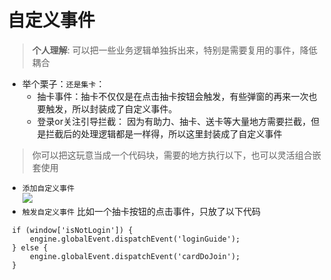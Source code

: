 # 自定义事件
  > **个人理解**: 可以把一些业务逻辑单独拆出来，特别是需要复用的事件，降低耦合
  - 举个栗子：`还是集卡`：
    - 抽卡事件：抽卡不仅仅是在点击抽卡按钮会触发，有些弹窗的再来一次也要触发，所以封装成了自定义事件。
    - 登录or关注引导拦截： 因为有助力、抽卡、送卡等大量地方需要拦截，但是拦截后的处理逻辑都是一样得，所以这里封装成了自定义事件  


  > 你可以把这玩意当成一个代码块，需要的地方执行以下，也可以灵活组合嵌套使用
  - `添加自定义事件`  
  ![](//yun.duiba.com.cn/h5/activity/SUPER/自定义事件)
  - `触发自定义事件`  比如一个抽卡按钮的点击事件，只放了以下代码  
 ```
  if (window['isNotLogin']) {
      engine.globalEvent.dispatchEvent('loginGuide');
  } else {
      engine.globalEvent.dispatchEvent('cardDoJoin');
  }
```
